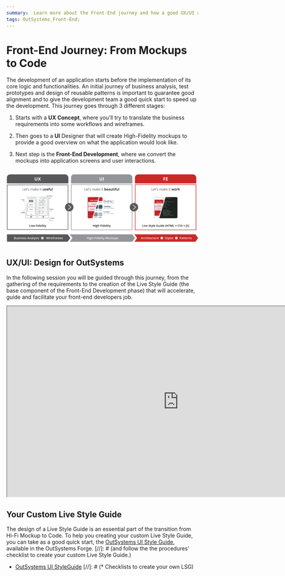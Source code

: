 ```yaml
---
summary:  Learn more about the Front-End journey and how a good UX/UI approach can help you through a faster and smoother application development. 
tags: OutSystems_Front-End; 
---
```


# Front-End Journey: From Mockups to Code

The development of an application starts before the implementation of its core logic and functionalities. An initial journey of business analysis, test prototypes and design of reusable patterns is important to guarantee good alignment and to give the development team a good quick start to speed up the development.
This journey goes through 3 different stages:

1. Starts with a **UX Concept**, where you’ll try to translate the business requirements into some workflows and wireframes.

1. Then goes to a **UI** Designer that will create High-Fidelity mockups to provide a good overview on what the application would look like.

1. Next step is the **Front-End Development**, where we convert the mockups into application screens and user interactions.

![The Front-End Journey](images/front-end-journey.png)


## UX/UI: Design for OutSystems

In the following session you will be guided through this journey, from the gathering of the requirements to the creation of the Live Style Guide (the base component of the Front-End Development phase) that will accelerate, guide and facilitate your front-end developers job.

<iframe markdown="1" width="900" height="500"
src="https://www.youtube.com/embed/8ih45xQm8Gs">
</iframe>

## Your Custom Live Style Guide

The design of a Live Style Guide is an essential part of the transition from Hi-Fi Mockup to Code. To help you creating your custom Live Style Guide, you can take as a good quick start, the [OutSystems UI Style Guide](https://www.outsystems.com/forge/component-overview/5119/outsystems-ui-style-guide), available in the OutSystems Forge. 
[//]: # (and follow the the procedures’ checklist to create your custom Live Style Guide.)

* [OutSystems UI StyleGuide](https://www.outsystems.com/forge/component-overview/5119/outsystems-ui-style-guide)
[//]: # (* Checklists to create your own LSG)

